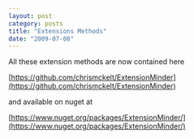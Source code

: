 ```yaml
---
layout: post
category: posts
title: "Extensions Methods"
date: "2009-07-08"
---
```


All these extension methods are now contained here

[https://github.com/chrismckelt/ExtensionMinder](https://github.com/chrismckelt/ExtensionMinder)

and available on nuget at

[https://www.nuget.org/packages/ExtensionMinder/](https://www.nuget.org/packages/ExtensionMinder/)
